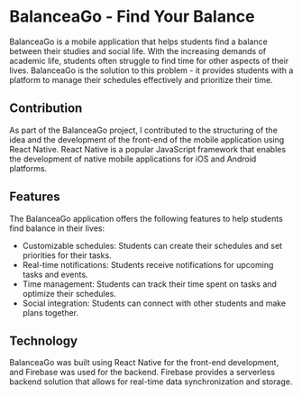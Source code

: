 # BalanceaGo - Find Your Balance

BalanceaGo is a mobile application that helps students find a balance between their studies and social life. With the increasing demands of academic life, students often struggle to find time for other aspects of their lives. BalanceaGo is the solution to this problem - it provides students with a platform to manage their schedules effectively and prioritize their time.

## Contribution
As part of the BalanceaGo project, I contributed to the structuring of the idea and the development of the front-end of the mobile application using React Native. React Native is a popular JavaScript framework that enables the development of native mobile applications for iOS and Android platforms.

## Features
The BalanceaGo application offers the following features to help students find balance in their lives:

- Customizable schedules: Students can create their schedules and set priorities for their tasks.
- Real-time notifications: Students receive notifications for upcoming tasks and events.
- Time management: Students can track their time spent on tasks and optimize their schedules.
- Social integration: Students can connect with other students and make plans together.

## Technology
BalanceaGo was built using React Native for the front-end development, and Firebase was used for the backend. Firebase provides a serverless backend solution that allows for real-time data synchronization and storage.
